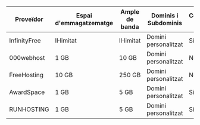 | Proveïdor      | Espai d'emmagatzematge | Ample de banda | Dominis i Subdominis | Certificat SSL | Publicitat | Altres Característiques        | Enllaç                                      |
|----------------|------------------------|---------------|-----------------------|----------------|------------|--------------------------------|---------------------------------------------|
| InfinityFree   | Il·limitat             | Il·limitat    | Domini personalitzat  | Sí             | No         | Suport per a PHP i MySQL       | https://www.infinityfree.com/
| 000webhost     | 1 GB                   | 10 GB         | Domini personalitzat  | No             | Sí         | Suport per a PHP i MySQL       | https://www.hostinger.es/especial/000webhost
| FreeHosting    | 10 GB                  | 250 GB        | Domini personalitzat  | No             | No         | Suport per a PHP i MySQL       | https://www.freehosting.com/
| AwardSpace     | 1 GB                   | 5 GB          | Domini personalitzat  | Sí             | Sí         | Suport per a PHP i MySQL       | https://www.awardspace.com/
| RUNHOSTING     | 1 GB                   | 5 GB          | Domini personalitzat  | Sí             | Sí         | Suport per a PHP i MySQL       | https://runhosting.com/
